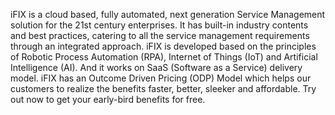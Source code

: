 iFIX is a cloud based, fully automated, next generation Service Management solution for the 21st century enterprises. It has built-in industry contents and best practices, catering to all the service management requirements through an integrated approach. iFIX is developed based on the principles of Robotic Process Automation (RPA), Internet of Things (IoT) and Artificial Intelligence (AI). And it works on SaaS (Software as a Service) delivery model. iFIX has an Outcome Driven Pricing (ODP) Model which helps our customers to realize the benefits faster, better, sleeker and affordable. Try out now to get your early-bird benefits for free.
